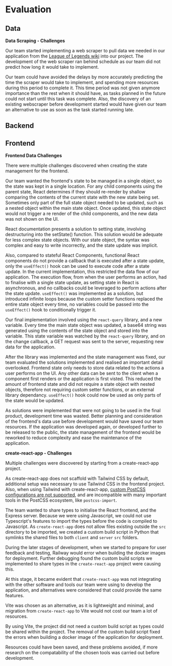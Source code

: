 # Evaluation


## Data

**Data Scraping - Challenges**

Our team started implementing a web scraper to pull data we needed in our application from the [League of Legends wiki](https://leagueoflegends.fandom.com/wiki/League_of_Legends_Wiki) into our project. The development of the web scraper ran behind schedule as our team did not predict how long it would take to implement.

Our team could have avoided the delays by more accurately predicting the time the scraper would take to implement, and spending more resources during this period to complete it. This time period was not given anymore importance than the rest when it should have, as tasks planned in the future could not start until this task was complete. Also, the discovery of an existing webscraper before development started would have given our team an alternative to use as soon as the task started running late.

## Backend


## Frontend

**Frontend Data Challenges**

There were multiple challenges discovered when creating the state management for the frontend.

Our team wanted the frontend's state to be managed in a single object, so the state was kept in a single location. For any child components using the parent state, React determines if they should re-render by shallow comparing the contents of the current state with the new state being set. Sometimes only part of the full state object needed to be updated, such as a nested object within the main state object. Once updated, this state object would not trigger a re render of the child components, and the new data was not shown on the UI.

React documentation presents a solution to setting state, involving destructuring into the setState() function. This solution would be adequate for less complex state objects. With our state object, the syntax was complex and easy to write incorrectly, and the state update was implicit.

Also, compared to stateful React Components, functional React components do not provide a callback that is executed after a state update, only the `useEffect()` hook can be used to execute code after a state update. In the current implementation, this restricted the data flow of our application. The execution flow, from when the user performs an action, had to finalise with a single state update, as setting state in React is asynchronous, and no callbacks could be leveraged to perform actions after the state update. `useEffect()` was implemented as a solution, but introduced infinite loops because the custom setter functions replaced the entire state object every time, no variables could be passed into the `useEffect()` hook to conditionally trigger it.

Our final implementation involved using the `react-query` library, and a new variable. Every time the main state object was updated, a base64 string was generated using the contents of the state object and stored into the variable. This state variable was watched by the `react-query` library, and on the change callback, a GET request was sent to the server, requesting new data for the application.

After the library was implemented and the state management was fixed, our team evaluated the solutions implemented and realised an important
detail overlooked. Frontend state only needs to store data related to the actions a user performs on the UI. Any other data can be sent to the client when a component first renders or the application is first visted. This reduced the amount of frontend state and did not require a state object with nested objects, therefore not requiring custom setter functions, or an external library dependancy. `useEffect()` hook could now be used as only parts of the state would be updated.

As solutions were implemented that were not going to be used in the final product, development time was wasted. Better planning and consideration of the frontend's data use before development would have saved our team resources. If the application was developed again, or developed further to be released to the public, the state management of the frontend would be reworked to reduce complexity and ease  the maintenance of the application.


**create-react-app - Challenges**


Multiple challenges were discovered by starting from a create-react-app project.

As create-react-app does not scaffold with Tailwind CSS by default, additional setup was necessary to use Tailwind CSS in the frontend project. Also, when using Tailwind with create-react-app, [custom PostCSS configurations are not supported](https://tailwindcss.com/docs/guides/create-react-app), and are incompatible with many important tools in the PostCSS ecosystem, like `postcss-import`.

The team wanted to share types to initialise the React frontend, and the Express server. Because we were using Javascript, we could not use Typescript's features to import the types before the code is compiled to Javascript. As `create-react-app` does not allow files existing outside the `src` directory to be imported, we created a custom build script in Python that symlinks the shared files to both `client` and `server` `src` folders.

During the later stages of development, when we started to prepare for user feedback and testing, Railway would error when building the docker images for deployment. Further debugging found the custom build scripts we implemented to share types in the `create-react-app` project were causing this.

At this stage, it became evident that `create-react-app` was not integrating with the other software and tools our team were using to develop the application, and alternatives were considered that could provide the same features. 

Vite was chosen as an alternative, as it is lightweight and minimal, and migration from `create-react-app` to Vite would not cost our team a lot of resources.

By using Vite, the project did not need a custom build script as types could be shared within the project. The removal of the custom build script fixed the errors when building a docker image of the application for deployment.

Resources could have been saved, and these problems avoided, if more research on the compatability of the chosen tools was carried out before development.
